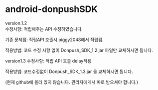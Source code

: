 # android-donpushSDK

   version.1.2   
  수정사항:    적립해주는 API  수정하였습니다.  
  
  기존 문제점: 적립API 호출시  piggy2048에서 적립됨.
  
  적용방법:  코드 수정 사항 없이 Donpush_SDK_1.2.jar 파일만 교체하시면 됩니다.

  version1.3
   수정사항: 적립 API  호출 delay적용
   
   적용방법: 코드수정없이  Donpush_SDK_1.3.jar 을 교체하시면 됩니다.
   
   (현재 github에 올라 있지 않습니다.  관리자에게서  따로 받으셔야 합니다.)
